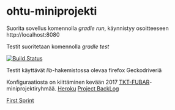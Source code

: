 
# ohtu-miniprojekti

Suorita sovellus komennolla _gradle run_, käynnistyy osoitteeseen http://localhost:8080

Testit suoritetaan komennolla _gradle test_

[![Build Status](https://travis-ci.org/vaisanem/ohtu-miniprojekti.svg?branch=master)](https://travis-ci.org/vaisanem/ohtu-miniprojekti)

Testit käyttävät _lib_-hakemistossa olevaa firefox Geckodriveriä

Konfiguraatiosta on kiittäminen kevään 2017 [TKT-FUBAR](https://github.com/TKT-FUBAR/Ohtu-miniprojekti)-miniprojektiryhmää.
[Heroku](http://ohtu-miniprojekti.herokuapp.com/)
[Project BackLog](https://docs.google.com/spreadsheets/d/1buq7sBb_nRdBZMHKWHFA3ipxtxQ8gRC5szWM1WUgi8A/edit?usp=sharing)

[First Sprint](https://docs.google.com/spreadsheets/d/1ImM3rdsm4RPNh8BDvbMcLxRbnVOARmnco10cEbbXApI/edit?usp=sharing)

